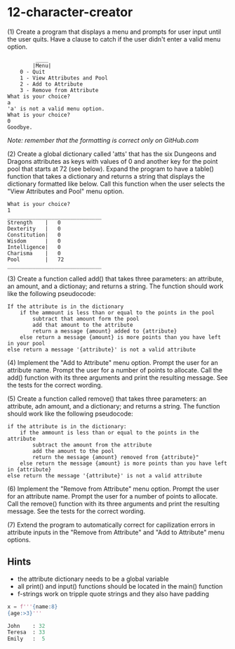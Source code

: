# 12-character-creator

(1) Create a program that displays a menu and prompts for user input until the user quits. Have a clause to catch if the user didn't enter a valid menu option.
```
	 	 ____
		|Menu|
	0 - Quit
	1 - View Attributes and Pool
	2 - Add to Attribute
	3 - Remove from Attribute
What is your choice?
a
'a' is not a valid menu option.
What is your choice?
0
Goodbye.
```
*Note: remember that the formatting is correct only on GitHub.com*


(2) Create a global dictionary called 'atts' that has the six Dungeons and Dragons attributes as keys with values of 0 and another key for the point pool that starts at 72 (see below). Expand the program to have a table() function that takes a dictionary and returns a string that displays the dictionary formatted like below. Call this function when the user selects the "View Attributes and Pool" menu option.
```
What is your choice?
1
______________________________
Strength    |	0
Dexterity   |	0
Constitution|	0
Wisdom      |	0
Intelligence|	0
Charisma    |	0
Pool        |	72
______________________________
```
(3) Create a function called add() that takes three parameters: an attribute, an amount, and a dictionay; and returns a string. The function should work like the following pseudocode:
```
If the attribute is in the dictionary
	if the ammount is less than or equal to the points in the pool
		subtract that amount form the pool
		add that amount to the attribute
		return a message {amount} added to {attribute}
	else return a message {amount} is more points than you have left in your pool
else return a message '{attribute}' is not a valid attribute
```
(4) Implement the "Add to Attribute" menu option. Prompt the user for an attribute name. Prompt the user for a number of points to allocate. Call the add() function with its three arguments and print the resulting message. See the tests for the correct wording.


(5) Create a function called remove() that takes three parameters: an attribute, adn amount, and a dictionary; and returns a string. The function should work like the following pseudocode:
```
if the attribute is in the dictionary:
	if the ammount is less than or equal to the points in the attribute
		subtract the amount from the attribute
		add the amount to the pool
		return the message {amount} removed from {attribute}"
	else return the message {amount} is more points than you have left in {attribute}
else return the message '{attribute}' is not a valid attribute
```
(6) Implement the "Remove from Attribute" menu option. Prompt the user for an attribute name. Prompt the user for a number of points to allocate. Call the remove() function with its three arguments and print the resulting message. See the tests for the correct wording.


(7) Extend the program to automatically correct for capilization errors in attribute inputs in the "Remove from Attribute" and "Add to Attribute" menu options. 


## Hints
- the attribute dictionary needs to be a global variable
- all print() and input() functions should be located in the main() function
- f-strings work on tripple quote strings and they also have padding
```python
x = f'''{name:8}
{age:>3}'''

John    : 32
Teresa  : 33
Emily   :  5
```
